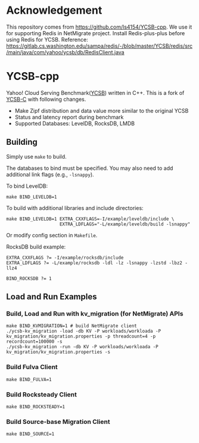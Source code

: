 # Acknowledgement

This repository comes from https://github.com/ls4154/YCSB-cpp. We use it for supporting Redis in NetMigrate project.
Install Redis-plus-plus before using Redis for YCSB.
Reference: https://gitlab.cs.washington.edu/sampa/redis/-/blob/master/YCSB/redis/src/main/java/com/yahoo/ycsb/db/RedisClient.java



# YCSB-cpp

Yahoo! Cloud Serving Benchmark([YCSB](https://github.com/brianfrankcooper/YCSB/wiki)) written in C++.
This is a fork of [YCSB-C](https://github.com/basicthinker/YCSB-C) with following changes.

 * Make Zipf distribution and data value more similar to the original YCSB
 * Status and latency report during benchmark
 * Supported Databases: LevelDB, RocksDB, LMDB

## Building

Simply use `make` to build.

The databases to bind must be specified. You may also need to add additional link flags (e.g., `-lsnappy`).

To bind LevelDB:
```
make BIND_LEVELDB=1
```

To build with additional libraries and include directories:
```
make BIND_LEVELDB=1 EXTRA_CXXFLAGS=-I/example/leveldb/include \
                    EXTRA_LDFLAGS="-L/example/leveldb/build -lsnappy"
```

Or modify config section in `Makefile`.

RocksDB build example:
```
EXTRA_CXXFLAGS ?= -I/example/rocksdb/include
EXTRA_LDFLAGS ?= -L/example/rocksdb -ldl -lz -lsnappy -lzstd -lbz2 -llz4

BIND_ROCKSDB ?= 1
```

## Load and Run Examples

### Build, Load and Run with kv_migration (for NetMigrate) APIs
```
make BIND_KVMIGRATION=1 # build NetMigrate client
./ycsb-kv_migration -load -db KV -P workloads/workloada -P kv_migration/kv_migration.properties -p threadcount=4 -p recordcount=100000 -s
./ycsb-kv_migration -run -db KV -P workloads/workloada -P kv_migration/kv_migration.properties -s
```

### Build Fulva Client
```
make BIND_FULVA=1
```

### Build Rocksteady Client
```
make BIND_ROCKSTEADY=1
```

### Build Source-base Migration Client
```
make BIND_SOURCE=1
```

